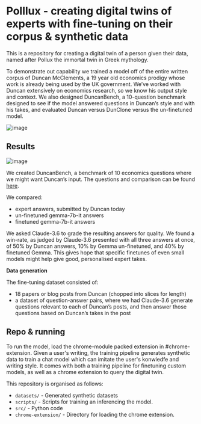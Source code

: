 # Polllux - creating digital twins of experts with fine-tuning on their corpus & synthetic data

This is a repository for creating a digital twin of a person given their data, named after Pollux the immortal twin in Greek mythology.

To demonstrate out capability we trained a model off of the entire written corpus of Duncan McClements, a 19 year old economics prodigy whose work is already being used by the UK government. We’ve worked with Duncan extensively on economics research, so we know his output style and context. We also designed DuncanBench, a 10-question benchmark designed to see if the model answered questions in Duncan’s style and with his takes, and evaluated Duncan versus DunClone versus the un-finetuned model.

![image](https://github.com/user-attachments/assets/711bc44c-e544-442a-9fe5-de7ecb9a0a8c)

## Results

![image](https://github.com/user-attachments/assets/e10386e5-8a6f-43ba-b190-7a1026c0772d)


We created DuncanBench, a benchmark of 10 economics questions where we might want Duncan’s input. The questions and comparison can be found [here](https://github.com/LRudL/pollux/blob/main/datasets/duncanbench/comparison.json).

We compared:

- ⁠expert answers, submitted by Duncan today
- ⁠⁠un-finetuned gemma-7b-it answers
- ⁠⁠finetuned gemma-7b-it answers

We asked Claude-3.6 to grade the resulting answers for quality. We found a win-rate, as judged by Claude-3.6 presented with all three answers at once, of 50% by Duncan answers, 10% by Gemma un-finetuned, and 40% by finetuned Gemma. This gives hope that specific finetunes of even small models might help give good, personalised expert takes.

**Data generation**

The fine-tuning dataset consisted of:

- 18 papers or blog posts from Duncan (chopped into slices for length)
- ⁠⁠a dataset of question-answer pairs, where we had Claude-3.6 generate questions relevant to each of Duncan’s posts, and then answer those questions based on Duncan’s takes in the post


## Repo & running

To run the model, load the chrome-module packed extension in #chrome-extension. Given a user's writing, the training pipeline  generates synthetic data to train a chat model which can imitate the user's konwledfe and writing style. It comes with both a training pipeline for finetuning custom models, as well as a chrome extension to query the digital twin. 

This repository is organised as follows:

- `datasets/` - Generated synthetic datasets
- `scripts/` - Scripts for training an inferencing the model.
- `src/` - Python code
- `chrome-extension/` - Directory for loading the chrome extension.

